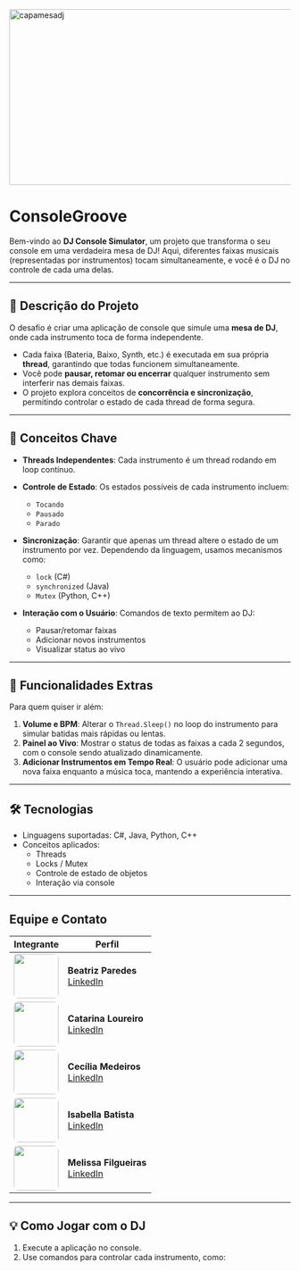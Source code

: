 
<img width="851" height="315" alt="capamesadj" src="https://github.com/user-attachments/assets/f1fa43ba-f9b6-483b-8bc2-67ae9cf21fc9" />

# ConsoleGroove

Bem-vindo ao **DJ Console Simulator**, um projeto que transforma o seu console em uma verdadeira mesa de DJ! Aqui, diferentes faixas musicais (representadas por instrumentos) tocam simultaneamente, e você é o DJ no controle de cada uma delas.  

---

## 📝 Descrição do Projeto

O desafio é criar uma aplicação de console que simule uma **mesa de DJ**, onde cada instrumento toca de forma independente.  

- Cada faixa (Bateria, Baixo, Synth, etc.) é executada em sua própria **thread**, garantindo que todas funcionem simultaneamente.  
- Você pode **pausar, retomar ou encerrar** qualquer instrumento sem interferir nas demais faixas.  
- O projeto explora conceitos de **concorrência e sincronização**, permitindo controlar o estado de cada thread de forma segura.  

---

## 🎯 Conceitos Chave

- **Threads Independentes**: Cada instrumento é um thread rodando em loop contínuo.  
- **Controle de Estado**: Os estados possíveis de cada instrumento incluem:
  - `Tocando`  
  - `Pausado`  
  - `Parado`  
- **Sincronização**: Garantir que apenas um thread altere o estado de um instrumento por vez. Dependendo da linguagem, usamos mecanismos como:
  - `lock` (C#)  
  - `synchronized` (Java)  
  - `Mutex` (Python, C++)  

- **Interação com o Usuário**: Comandos de texto permitem ao DJ:
  - Pausar/retomar faixas  
  - Adicionar novos instrumentos  
  - Visualizar status ao vivo  

---

## 🚀 Funcionalidades Extras

Para quem quiser ir além:

1. **Volume e BPM**: Alterar o `Thread.Sleep()` no loop do instrumento para simular batidas mais rápidas ou lentas.  
2. **Painel ao Vivo**: Mostrar o status de todas as faixas a cada 2 segundos, com o console sendo atualizado dinamicamente.  
3. **Adicionar Instrumentos em Tempo Real**: O usuário pode adicionar uma nova faixa enquanto a música toca, mantendo a experiência interativa.  

---

## 🛠 Tecnologias

- Linguagens suportadas: C#, Java, Python, C++  
- Conceitos aplicados:
  - Threads  
  - Locks / Mutex  
  - Controle de estado de objetos  
  - Interação via console  

---

## Equipe e Contato

| Integrante | Perfil |
|------------|--------|
| <div style="width:80px; height:80px; overflow:hidden; border-radius:8px;"> <img src="https://github.com/user-attachments/assets/ab3d5f4b-1a84-4660-b6ec-bae496e9dc1a" width="80" style="object-fit:cover;"> </div> | **Beatriz Paredes** <br> [LinkedIn](https://www.linkedin.com/in/beatriz-paredes-do-nascimento-91664a182/) |
| <div style="width:80px; height:80px; overflow:hidden; border-radius:8px;"> <img src="https://github.com/user-attachments/assets/c3b643ec-ebe1-4c73-991f-b7b60d6045bb" width="80" style="object-fit:cover;"> </div> | **Catarina Loureiro** <br> [LinkedIn](https://www.linkedin.com/in/catarina-virginia-lima-loureiro-xavier-439731338/?utm_source=share&utm_campaign=share_via&utm_content=profile&utm_medium=ios_app) |
| <div style="width:80px; height:80px; overflow:hidden; border-radius:8px;"> <img src="https://github.com/user-attachments/assets/5c5ebd9a-bd8d-4600-bf45-ae54c9ccd5bc" width="80" style="object-fit:cover;"> </div> | **Cecília Medeiros** <br> [LinkedIn](https://www.linkedin.com/in/medeiroscecilia22) |
| <div style="width:80px; height:80px; overflow:hidden; border-radius:8px;"> <img src="img/isabella.jpg" width="80" style="object-fit:cover;"> </div> | **Isabella Batista** <br> [LinkedIn](https://www.linkedin.com/in/isabella-b-a096452b2/) |
| <div style="width:80px; height:80px; overflow:hidden; border-radius:8px;"> <img src="img/melissa.jpg" width="80" style="object-fit:cover;"> </div> | **Melissa Filgueiras** <br> [LinkedIn](https://www.linkedin.com/in/melissafilgueiras/) |



---

## 💡 Como Jogar com o DJ

1. Execute a aplicação no console.  
2. Use comandos para controlar cada instrumento, como:
